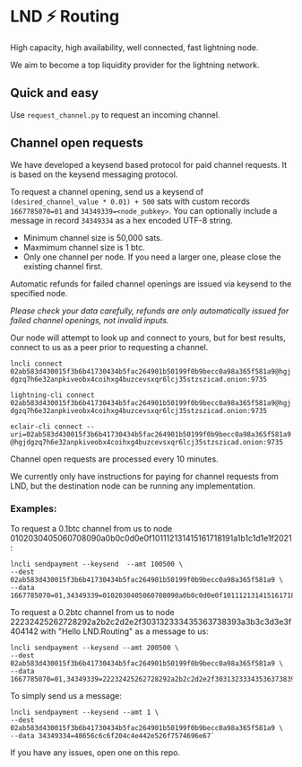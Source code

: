 # LND ⚡ Routing

High capacity, high availability, well connected, fast lightning node. 

We aim to become a top liquidity provider for the lightning network.

## Quick and easy

Use `request_channel.py` to request an incoming channel.

## Channel open requests

We have developed a keysend based protocol for paid channel requests. It is based on the keysend messaging protocol.

To request a channel opening, send us a keysend of `(desired_channel_value * 0.01) + 500` sats with custom records `1667785070=01` and `34349339=<node_pubkey>`. You can optionally include a message in record `34349334` as a hex encoded UTF-8 string.

- Minimum channel size is 50,000 sats. 
- Maxmimum channel size is 1 btc.
- Only one channel per node. If you need a larger one, please close the existing channel first.

Automatic refunds for failed channel openings are issued via keysend to the specified node. 

*Please check your data carefully, refunds are only automatically issued for failed channel openings, not invalid inputs.*

Our node will attempt to look up and connect to yours, but for best results, connect to us as a peer prior to requesting a channel.

`lncli connect 02ab583d430015f3b6b41730434b5fac264901b50199f0b9becc0a98a365f581a9@hgjdgzq7h6e32anpkiveobx4coihxg4buzcevsxqr6lcj35stzszicad.onion:9735`

`lightning-cli connect 02ab583d430015f3b6b41730434b5fac264901b50199f0b9becc0a98a365f581a9@hgjdgzq7h6e32anpkiveobx4coihxg4buzcevsxqr6lcj35stzszicad.onion:9735`

`eclair-cli connect --uri=02ab583d430015f3b6b41730434b5fac264901b50199f0b9becc0a98a365f581a9@hgjdgzq7h6e32anpkiveobx4coihxg4buzcevsxqr6lcj35stzszicad.onion:9735`

Channel open requests are processed every 10 minutes.

We currently only have instructions for paying for channel requests from LND, but the destination node can be running any implementation.

### Examples:
To request a 0.1btc channel from us to node 0102030405060708090a0b0c0d0e0f101112131415161718191a1b1c1d1e1f2021:
```
lncli sendpayment --keysend  --amt 100500 \
--dest 02ab583d430015f3b6b41730434b5fac264901b50199f0b9becc0a98a365f581a9 \
--data 1667785070=01,34349339=0102030405060708090a0b0c0d0e0f101112131415161718191a1b1c1d1e1f2021
```

To request a 0.2btc channel from us to node 22232425262728292a2b2c2d2e2f303132333435363738393a3b3c3d3e3f404142 with "Hello LND.Routing" as a message to us:
```
lncli sendpayment --keysend --amt 200500 \
--dest 02ab583d430015f3b6b41730434b5fac264901b50199f0b9becc0a98a365f581a9 \
--data 1667785070=01,34349339=22232425262728292a2b2c2d2e2f303132333435363738393a3b3c3d3e3f404142,34349334=48656c6c6f204c4e442e526f7574696e67`
```

To simply send us a message:
```
lncli sendpayment --keysend --amt 1 \
--dest 02ab583d430015f3b6b41730434b5fac264901b50199f0b9becc0a98a365f581a9 \
--data 34349334=48656c6c6f204c4e442e526f7574696e67`
```


If you have any issues, open one on this repo.

<!--
**lnd-routing/lnd-routing** is a ✨ _special_ ✨ repository because its `README.md` (this file) appears on your GitHub profile.

Here are some ideas to get you started:

- 🔭 I’m currently working on ...
- 🌱 I’m currently learning ...
- 👯 I’m looking to collaborate on ...
- 🤔 I’m looking for help with ...
- 💬 Ask me about ...
- 📫 How to reach me: ...
- 😄 Pronouns: ...
- ⚡ Fun fact: ...
-->
